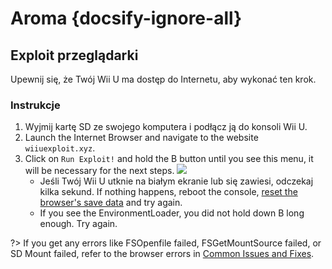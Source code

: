 # Aroma {docsify-ignore-all}

## Exploit przeglądarki

Upewnij się, że Twój Wii U ma dostęp do Internetu, aby wykonać ten krok.

### Instrukcje

1. Wyjmij kartę SD ze swojego komputera i podłącz ją do konsoli Wii U.
2. Launch the Internet Browser and navigate to the website `wiiuexploit.xyz`.
3. Click on `Run Exploit!` and hold the B button until you see this menu, it will be necessary for the next steps.
   ![](../docs/assets/img/guide/PLL.png)
   - Jeśli Twój Wii U utknie na białym ekranie lub się zawiesi, odczekaj kilka sekund. If nothing happens, reboot the console, [reset the browser's save data](https://en-americas-support.nintendo.com/app/answers/detail/a_id/1507/~/how-to-delete-the-internet-browser-history) and try again.
   - If you see the EnvironmentLoader, you did not hold down B long enough. Try again.

?> If you get any errors like FSOpenfile failed, FSGetMountSource failed, or SD Mount failed, refer to the browser errors in [Common Issues and Fixes](../common-issues-fixes).
